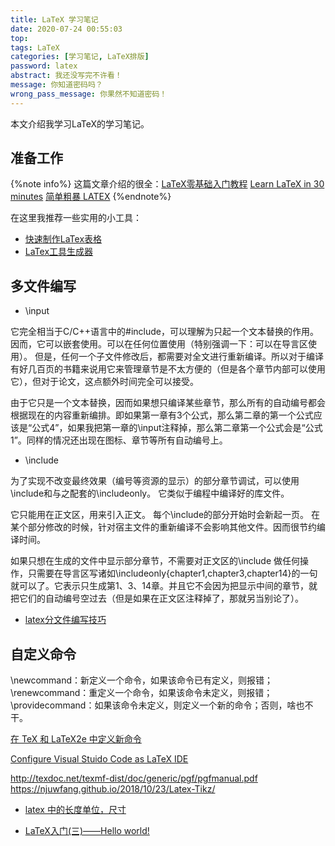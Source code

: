 ```yaml
---
title: LaTeX 学习笔记
date: 2020-07-24 00:55:03
top:
tags: LaTeX
categories: [学习笔记, LaTeX排版]
password: latex
abstract: 我还没写完不许看！
message: 你知道密码吗？
wrong_pass_message: 你果然不知道密码！
---
```


本文介绍我学习LaTeX的学习笔记。
<!--more-->

## 准备工作 
{%note info%}
这篇文章介绍的很全：[LaTeX零基础入门教程](https://www.jianshu.com/p/3e842d67ada2)
[Learn LaTeX in 30 minutes](https://www.overleaf.com/learn/latex/Learn_LaTeX_in_30_minutes)
[简单粗暴 LATEX](http://static.latexstudio.net/wp-content/uploads/2017/08/Note-by-LaTeX-cn.pdf)
{%endnote%}

在这里我推荐一些实用的小工具：
+ [快速制作LaTex表格](https://www.tablesgenerator.com)
+ [LaTex工具生成器](https://www.latexlive.com/)
  
## 多文件编写

+ \input

它完全相当于C/C++语言中的#include，可以理解为只起一个文本替换的作用。
因而，它可以嵌套使用。可以在任何位置使用（特别强调一下：可以在导言区使用）。
但是，任何一个子文件修改后，都需要对全文进行重新编译。所以对于编译有好几百页的书籍来说用它来管理章节是不太方便的（但是各个章节内部可以使用它），但对于论文，这点额外时间完全可以接受。

由于它只是一个文本替换，因而如果想只编译某些章节，那么所有的自动编号都会根据现在的内容重新编排。即如果第一章有3个公式，那么第二章的第一个公式应该是“公式4”，如果我把第一章的\input注释掉，那么第二章第一个公式会是“公式1”。同样的情况还出现在图标、章节等所有自动编号上。

+ \include

为了实现不改变最终效果（编号等资源的显示）的部分章节调试，可以使用\include和与之配套的\includeonly。
它类似于编程中编译好的库文件。

它只能用在正文区，用来引入正文。
每个\include的部分开始时会新起一页。
在某个部分修改的时候，针对宿主文件的重新编译不会影响其他文件。因而很节约编译时间。

如果只想在生成的文件中显示部分章节，不需要对正文区的\include 做任何操作，只需要在导言区写诸如\includeonly{chapter1,chapter3,chapter14}的一句就可以了。它表示只生成第1、3、14章。并且它不会因为把显示中间的章节，就把它们的自动编号空过去（但是如果在正文区注释掉了，那就另当别论了）。
+ [latex分文件编写技巧](https://blog.csdn.net/yanxiangtianji/article/details/13169699)

## 自定义命令

\newcommand：新定义一个命令，如果该命令已有定义，则报错；
\renewcommand：重定义一个命令，如果该命令未定义，则报错；
\providecommand：如果该命令未定义，则定义一个新的命令；否则，啥也不干。

[在 TeX 和 LaTeX2e 中定义新命令](https://liam.page/2017/07/30/define-a-new-command-with-different-amount-of-parameters-in-LaTeX/)


[Configure Visual Stuido Code as LaTeX IDE](http://ddswhu.me/posts/2018-04/vs-code-for-latex/)

http://texdoc.net/texmf-dist/doc/generic/pgf/pgfmanual.pdf
https://njuwfang.github.io/2018/10/23/Latex-Tikz/

+ [latex 中的长度单位，尺寸](https://blog.csdn.net/robert_chen1988/article/details/52739825)

+ [LaTeX入门(三)——Hello world!](https://zhuanlan.zhihu.com/p/56016409)